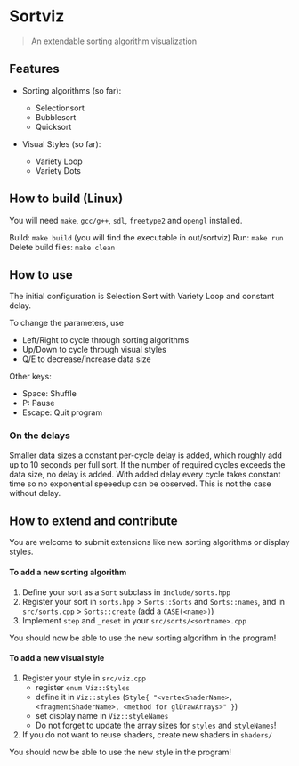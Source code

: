 # Sortviz

> An extendable sorting algorithm visualization

## Features
 * Sorting algorithms (so far):
     - Selectionsort
     - Bubblesort
     - Quicksort

 * Visual Styles (so far):
     - Variety Loop
     - Variety Dots

## How to build (Linux)
You will need `make`, `gcc/g++`, `sdl`, `freetype2` and `opengl` installed.

Build: `make build` (you will find the executable in out/sortviz)
Run: `make run`
Delete build files: `make clean`

## How to use
The initial configuration is Selection Sort with Variety Loop and constant delay.

To change the parameters, use 
 - Left/Right to cycle through sorting algorithms
 - Up/Down to cycle through visual styles
 - Q/E to decrease/increase data size

Other keys:
 - Space: Shuffle
 - P: Pause
 - Escape: Quit program

### On the delays
Smaller data sizes a constant per-cycle delay is added, which roughly add up to 10 seconds per full sort.
If the number of required cycles exceeds the data size, no delay is added.
With added delay every cycle takes constant time so no exponential speeedup can be observed.
This is not the case without delay.

## How to extend and contribute
You are welcome to submit extensions like new sorting algorithms or display styles.

#### To add a new sorting algorithm
1. Define your sort as a `Sort` subclass in `include/sorts.hpp`
2. Register your sort in `sorts.hpp` > `Sorts::Sorts` and `Sorts::names`, and in `src/sorts.cpp` > `Sorts::create` (add a `CASE(<name>)`)
3. Implement `step` and `_reset` in your `src/sorts/<sortname>.cpp`

You should now be able to use the new sorting algorithm in the program!

#### To add a new visual style
1. Register your style in `src/viz.cpp`
    - register `enum Viz::Styles`
    - define it in `Viz::styles` (`Style{ "<vertexShaderName>, <fragmentShaderName>, <method for glDrawArrays>" }`)
    - set display name in `Viz::styleNames`
    - Do not forget to update the array sizes for `styles` and `styleNames`!
2. If you do not want to reuse shaders, create new shaders in `shaders/`

You should now be able to use the new style in the program!
